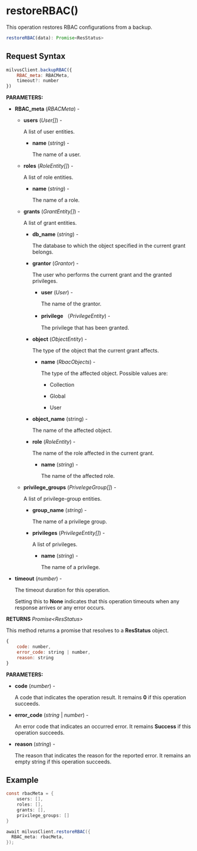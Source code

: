 # restoreRBAC()

This operation restores RBAC configurations from a backup.

```javascript
restoreRBAC(data): Promise<ResStatus>
```

## Request Syntax

```javascript
milvusClient.backupRBAC({
    RBAC_meta: RBACMeta,
    timeout?: number
})
```

**PARAMETERS:**

- **RBAC_meta** (*RBACMeta*) -

    - **users** (*User[]*) -

        A list of user entities.

        - **name** (*string*) - 

            The name of a user.

    - **roles** (*RoleEntity[]*) -

        A list of role entities.

        - **name** (*string*) - 

            The name of a role.

    - **grants** (*GrantEntity[]*) -

        A list of grant entities.

        - **db_name** (*string*) -

            The database to which the object specified in the current grant belongs.

        - **grantor** (*Grantor*) -

            The user who performs the current grant and the granted privileges.

            - **user** (*User*) -

                The name of the grantor.

            - **privilege** （*PrivilegeEntity*) -   

                The privilege that has been granted.

        - **object** (*ObjectEntity*) -

            The type of the object that the current grant affects.

            - **name** (*RbacObjects*) - 

                The type of the affected object. Possible values are:

                - Collection

                - Global

                - User

        - **object_name** (string) -

            The name of the affected object.

        - **role** (*RoleEntity*) -   

            The name of the role affected in the current grant.

            - **name** (*string*) - 

                The name of the affected role.

    - **privilege_groups** (*PrivelegeGroup[]*) - 

        A list of privilege-group entities.

        - **group_name** (*string*) -

            The name of a privilege group.

        - **privileges** (*PrivilegeEntity[]*) -

            A list of privileges.

            - **name** (*string*) -

                The name of a privilege. 

- **timeout** (*number*) -  

    The timeout duration for this operation. 

    Setting this to **None** indicates that this operation timeouts when any response arrives or any error occurs.

**RETURNS** *Promise\<ResStatus>*

This method returns a promise that resolves to a **ResStatus** object.

```javascript
{
    code: number,
    error_code: string | number,
    reason: string
}
```

**PARAMETERS:**

- **code** (*number*) -

    A code that indicates the operation result. It remains **0** if this operation succeeds.

- **error_code** (*string* | *number*) -

    An error code that indicates an occurred error. It remains **Success** if this operation succeeds. 

- **reason** (*string*) - 

    The reason that indicates the reason for the reported error. It remains an empty string if this operation succeeds.

## Example

```java
const rbacMeta = {
    users: [],
    roles: [],
    grants: [],
    privilege_groups: []
}

await milvusClient.restoreRBAC({
  RBAC_meta: rbacMeta,
});
```

